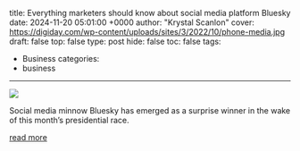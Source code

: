 title: Everything marketers should know about social media platform Bluesky
date: 2024-11-20 05:01:00 +0000
author: "Krystal Scanlon"
cover: https://digiday.com/wp-content/uploads/sites/3/2022/10/phone-media.jpg
draft: false
top: false
type: post
hide: false
toc: false
tags:
  - Business
categories:
  - business
---

![](https://digiday.com/wp-content/uploads/sites/3/2022/10/phone-media.jpg)

Social media minnow Bluesky has emerged as a surprise winner in the wake of this month’s presidential race.

[read more](https://digiday.com/marketing/everything-marketers-should-know-about-social-media-platform-bluesky/)
